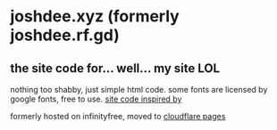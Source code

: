 # joshdee.xyz (formerly joshdee.rf.gd)
## the site code for... well... my site LOL

nothing too shabby, just simple html code. 
some fonts are licensed by google fonts, free to use.
[site code inspired by](http://bettermotherfuckingwebsite.com/)

formerly hosted on infinityfree, moved to [cloudflare pages](https://pages.cloudflare.com/)
